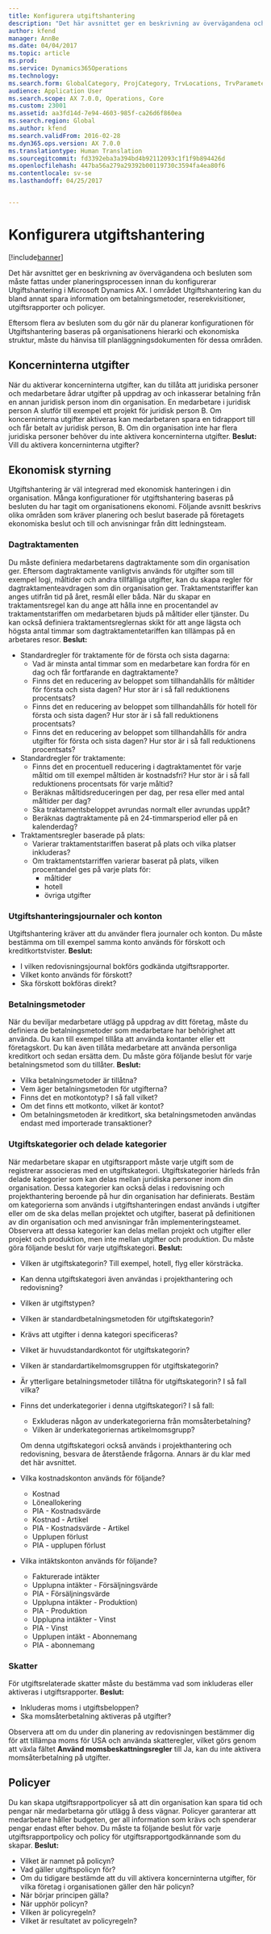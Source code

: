```yaml
---
title: Konfigurera utgiftshantering
description: "Det här avsnittet ger en beskrivning av övervägandena och besluten som måste fattas under planeringsprocessen innan du konfigurerar Utgiftshantering i Microsoft Dynamics AX. I området Utgiftshantering kan du bland annat spara information om betalningsmetoder, reserekvisitioner, utgiftsrapporter och policyer."
author: kfend
manager: AnnBe
ms.date: 04/04/2017
ms.topic: article
ms.prod: 
ms.service: Dynamics365Operations
ms.technology: 
ms.search.form: GlobalCategory, ProjCategory, TrvLocations, TrvParameters, TrvPaymethod, TrvPerDiems
audience: Application User
ms.search.scope: AX 7.0.0, Operations, Core
ms.custom: 23001
ms.assetid: aa3fd14d-7e94-4603-985f-ca26d6f860ea
ms.search.region: Global
ms.author: kfend
ms.search.validFrom: 2016-02-28
ms.dyn365.ops.version: AX 7.0.0
ms.translationtype: Human Translation
ms.sourcegitcommit: fd3392eba3a394bd4b92112093c1f1f9b894426d
ms.openlocfilehash: 447ba56a279a29392b00119730c3594fa4ea80f6
ms.contentlocale: sv-se
ms.lasthandoff: 04/25/2017


---
```


# <a name="configure-expense-management"></a>Konfigurera utgiftshantering

[!include[banner](../includes/banner.md)]


Det här avsnittet ger en beskrivning av övervägandena och besluten som måste fattas under planeringsprocessen innan du konfigurerar Utgiftshantering i Microsoft Dynamics AX. I området Utgiftshantering kan du bland annat spara information om betalningsmetoder, reserekvisitioner, utgiftsrapporter och policyer. 

Eftersom flera av besluten som du gör när du planerar konfigurationen för Utgiftshantering baseras på organisationens hierarki och ekonomiska struktur, måste du hänvisa till planläggningsdokumenten för dessa områden.

## <a name="intercompany-expenses"></a>Koncerninterna utgifter
När du aktiverar koncerninterna utgifter, kan du tillåta att juridiska personer och medarbetare ådrar utgifter på uppdrag av och inkasserar betalning från en annan juridisk person inom din organisation. En medarbetare i juridisk person A slutför till exempel ett projekt för juridisk person B. Om koncerninterna utgifter aktiveras kan medarbetaren spara en tidrapport till och får betalt av juridisk person, B. Om din organisation inte har flera juridiska personer behöver du inte aktivera koncerninterna utgifter. **Beslut:** Vill du aktivera koncerninterna utgifter?

## <a name="financial-management"></a>Ekonomisk styrning
Utgiftshantering är väl integrerad med ekonomisk hanteringen i din organisation. Många konfigurationer för utgiftshantering baseras på besluten du har tagit om organisationens ekonomi. Följande avsnitt beskrivs olika områden som kräver planering och beslut baserade på företagets ekonomiska beslut och till och anvisningar från ditt ledningsteam.

### <a name="per-diems"></a>Dagtraktamenten

Du måste definiera medarbetarens dagtraktamente som din organisation ger. Eftersom dagtraktamente vanligtvis används för utgifter som till exempel logi, måltider och andra tillfälliga utgifter, kan du skapa regler för dagtraktamenteavdragen som din organisation ger. Traktamentstariffer kan anges utifrån tid på året, resmål eller båda. När du skapar en traktamentsregel kan du ange att hålla inne en procentandel av traktamentstariffen om medarbetaren bjuds på måltider eller tjänster. Du kan också definiera traktamentsreglernas skikt för att ange lägsta och högsta antal timmar som dagtraktamentetariffen kan tillämpas på en arbetares resor. **Beslut:**

-   Standardregler för traktamente för de första och sista dagarna:
    -   Vad är minsta antal timmar som en medarbetare kan fordra för en dag och får fortfarande en dagtraktamente?
    -   Finns det en reducering av beloppet som tillhandahålls för måltider för första och sista dagen? Hur stor är i så fall reduktionens procentsats?
    -   Finns det en reducering av beloppet som tillhandahålls för hotell för första och sista dagen? Hur stor är i så fall reduktionens procentsats?
    -   Finns det en reducering av beloppet som tillhandahålls för andra utgifter för första och sista dagen? Hur stor är i så fall reduktionens procentsats?
-   Standardregler för traktamente:
    -   Finns det en procentuell reducering i dagtraktamentet för varje måltid om till exempel måltiden är kostnadsfri? Hur stor är i så fall reduktionens procentsats för varje måltid?
    -   Beräknas måltidsreduceringen per dag, per resa eller med antal måltider per dag?
    -   Ska traktamentsbeloppet avrundas normalt eller avrundas uppåt?
    -   Beräknas dagtraktamente på en 24-timmarsperiod eller på en kalenderdag?
-   Traktamentsregler baserade på plats:
    -   Varierar traktamentstariffen baserat på plats och vilka platser inkluderas?
    -   Om traktamentstarriffen varierar baserat på plats, vilken procentandel ges på varje plats för:
        -   måltider
        -   hotell
        -   övriga utgifter

### <a name="expense-management-journals-and-accounts"></a>Utgiftshanteringsjournaler och konton

Utgiftshantering kräver att du använder flera journaler och konton. Du måste bestämma om till exempel samma konto används för förskott och kreditkortstvister. **Beslut:**

-   I vilken redovisningsjournal bokförs godkända utgiftsrapporter.
-   Vilket konto används för förskott?
-   Ska förskott bokföras direkt?

### <a name="payment-methods"></a>Betalningsmetoder

När du beviljar medarbetare utlägg på uppdrag av ditt företag, måste du definiera de betalningsmetoder som medarbetare har behörighet att använda. Du kan till exempel tillåta att använda kontanter eller ett företagskort. Du kan även tillåta medarbetare att använda personliga kreditkort och sedan ersätta dem. Du måste göra följande beslut för varje betalningsmetod som du tillåter. **Beslut:**

-   Vilka betalningsmetoder är tillåtna?
-   Vem äger betalningsmetoden för utgifterna?
-   Finns det en motkontotyp? I så fall vilket?
-   Om det finns ett motkonto, vilket är kontot?
-   Om betalningsmetoden är kreditkort, ska betalningsmetoden användas endast med importerade transaktioner?

### <a name="expense-categories-and-shared-categories"></a>Utgiftskategorier och delade kategorier

När medarbetare skapar en utgiftsrapport måste varje utgift som de registrerar associeras med en utgiftskategori. Utgiftskategorier härleds från delade kategorier som kan delas mellan juridiska personer inom din organisation. Dessa kategorier kan också delas i redovisning och projekthantering beroende på hur din organisation har definierats. Bestäm om kategorierna som används i utgiftshanteringen endast används i utgifter eller om de ska delas mellan projektet och utgifter, baserat på definitionen av din organisation och med anvisningar från implementeringsteamet. Observera att dessa kategorier kan delas mellan projekt och utgifter eller projekt och produktion, men inte mellan utgifter och produktion. Du måste göra följande beslut för varje utgiftskategori. **Beslut:**

-   Vilken är utgiftskategorin? Till exempel, hotell, flyg eller körsträcka.
-   Kan denna utgiftskategori även användas i projekthantering och redovisning?
-   Vilken är utgiftstypen?
-   Vilken är standardbetalningsmetoden för utgiftskategorin?
-   Krävs att utgifter i denna kategori specificeras?
-   Vilket är huvudstandardkontot för utgiftskategorin?
-   Vilken är standardartikelmomsgruppen för utgiftskategorin?
-   Är ytterligare betalningsmetoder tillåtna för utgiftskategorin? I så fall vilka?
-   Finns det underkategorier i denna utgiftskategori? I så fall:
    -   Exkluderas någon av underkategorierna från momsåterbetalning?
    -   Vilken är underkategoriernas artikelmomsgrupp?

    Om denna utgiftskategori också används i projekthantering och redovisning, besvara de återstående frågorna. Annars är du klar med det här avsnittet.
-   Vilka kostnadskonton används för följande?
    -   Kostnad
    -   Löneallokering
    -   PIA - Kostnadsvärde
    -   Kostnad - Artikel
    -   PIA - Kostnadsvärde - Artikel
    -   Upplupen förlust
    -   PIA - upplupen förlust
-   Vilka intäktskonton används för följande?
    -   Fakturerade intäkter
    -   Upplupna intäkter - Försäljningsvärde
    -   PIA - Försäljningsvärde
    -   Upplupna intäkter - Produktion)
    -   PIA - Produktion
    -   Upplupna intäkter - Vinst
    -   PIA - Vinst
    -   Upplupen intäkt - Abonnemang
    -   PIA - abonnemang

 

### <a name="taxes"></a>Skatter

För utgiftsrelaterade skatter måste du bestämma vad som inkluderas eller aktiveras i utgiftsrapporter. **Beslut:**

-   Inkluderas moms i utgiftsbeloppen?
-   Ska momsåterbetalning aktiveras på utgifter?

Observera att om du under din planering av redovisningen bestämmer dig för att tillämpa moms för USA och använda skatteregler, vilket görs genom att växla fältet **Använd momsbeskattningsregler** till Ja, kan du inte aktivera momsåterbetalning på utgifter.

## <a name="policies"></a>Policyer
Du kan skapa utgiftsrapportpolicyer så att din organisation kan spara tid och pengar när medarbetarna gör utlägg å dess vägnar. Policyer garanterar att medarbetare håller budgeten, ger all information som krävs och spenderar pengar endast efter behov. Du måste ta följande beslut för varje utgiftsrapportpolicy och policy för utgiftsrapportgodkännande som du skapar. **Beslut:**

-   Vilket är namnet på policyn?
-   Vad gäller utgiftspolicyn för?
-   Om du tidigare bestämde att du vill aktivera koncerninterna utgifter, för vilka företag i organisationen gäller den här policyn?
-   När börjar principen gälla?
-   När upphör policyn?
-   Vilken är policyregeln?
-   Vilket är resultatet av policyregeln?





